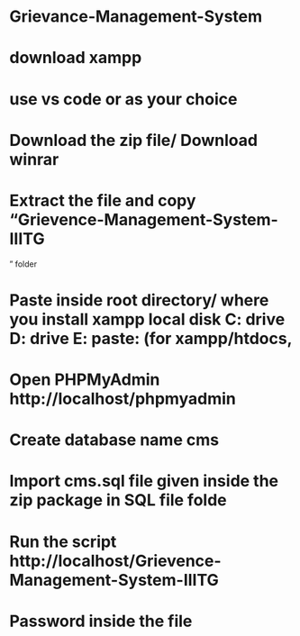 # Grievance-Management-System
# download xampp
# use vs code or as your choice
# Download the zip file/ Download winrar
# Extract the file and copy “Grievence-Management-System-IIITG
” folder
# Paste inside root directory/ where you install xampp local disk C: drive D: drive E: paste: (for xampp/htdocs,
# Open PHPMyAdmin http://localhost/phpmyadmin
# Create  database name cms
# Import cms.sql file given inside the zip package in SQL file folde
# Run the script http://localhost/Grievence-Management-System-IIITG
# Password inside the file
